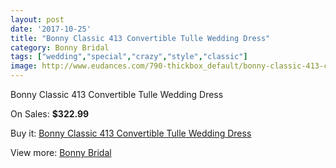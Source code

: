 ```yaml
---
layout: post
date: '2017-10-25'
title: "Bonny Classic 413 Convertible Tulle Wedding Dress"
category: Bonny Bridal
tags: ["wedding","special","crazy","style","classic"]
image: http://www.eudances.com/790-thickbox_default/bonny-classic-413-convertible-tulle-wedding-dress.jpg
---
```

Bonny Classic 413 Convertible Tulle Wedding Dress

On Sales: **$322.99**
<a href="https://www.eudances.com/en/bonny-bridal/265-bonny-classic-413-convertible-tulle-wedding-dress.html"><amp-img layout="responsive" width="600" height="600" src="//www.eudances.com/790-thickbox_default/bonny-classic-413-convertible-tulle-wedding-dress.jpg" alt="Bonny Classic 413 Convertible Tulle Wedding Dress 0" /></a>
<a href="https://www.eudances.com/en/bonny-bridal/265-bonny-classic-413-convertible-tulle-wedding-dress.html"><amp-img layout="responsive" width="600" height="600" src="//www.eudances.com/793-thickbox_default/bonny-classic-413-convertible-tulle-wedding-dress.jpg" alt="Bonny Classic 413 Convertible Tulle Wedding Dress 1" /></a>
<a href="https://www.eudances.com/en/bonny-bridal/265-bonny-classic-413-convertible-tulle-wedding-dress.html"><amp-img layout="responsive" width="600" height="600" src="//www.eudances.com/792-thickbox_default/bonny-classic-413-convertible-tulle-wedding-dress.jpg" alt="Bonny Classic 413 Convertible Tulle Wedding Dress 2" /></a>
<a href="https://www.eudances.com/en/bonny-bridal/265-bonny-classic-413-convertible-tulle-wedding-dress.html"><amp-img layout="responsive" width="600" height="600" src="//www.eudances.com/791-thickbox_default/bonny-classic-413-convertible-tulle-wedding-dress.jpg" alt="Bonny Classic 413 Convertible Tulle Wedding Dress 3" /></a>

Buy it: [Bonny Classic 413 Convertible Tulle Wedding Dress](https://www.eudances.com/en/bonny-bridal/265-bonny-classic-413-convertible-tulle-wedding-dress.html "Bonny Classic 413 Convertible Tulle Wedding Dress")

View more: [Bonny Bridal](https://www.eudances.com/en/3-bonny-bridal "Bonny Bridal")